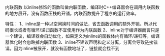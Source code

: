 内联函数
以inline修饰的函数叫做内联函数，编译时C++编译器会在调用内联函数的地方展开，没有函数压栈的开销，内联函数提升了程序的运行效率。

特性：
1、inline是一种以空间换时间的做法，省去函数调用的额外开销。所以代码很长或者有循环/递归函数不宜使用作为内联函数
2、inline对于编译器而言只是一个建议，编译器会自动优化，如果定义为inline的函数体内有循环/递归等，编译器优化时会忽略掉内联函数
3、inline不建议声明和定义分离，分离会导致链接错误。因为inline被展开，就没有函数地址了，链接就会找不到